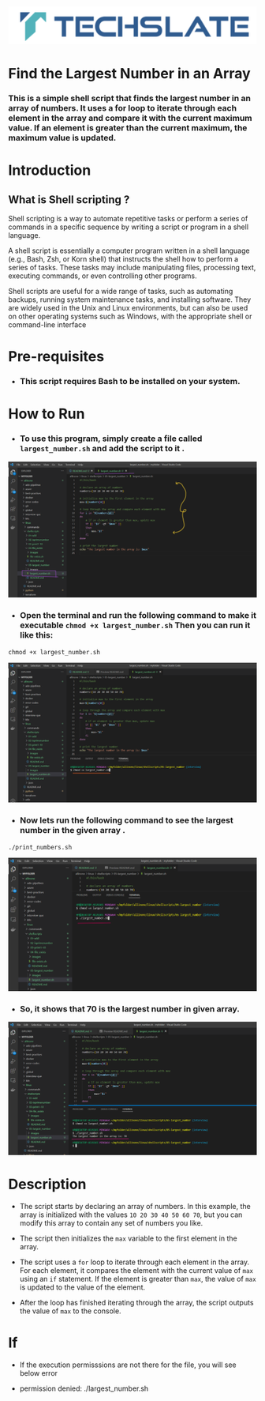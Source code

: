 ![TechSlate](../../../global/images/ts.png)

# Find the Largest Number in an Array

### This is a simple shell script that finds the largest number in an array of numbers. It uses a for loop to iterate through each element in the array and compare it with the current maximum value. If an element is greater than the current maximum, the maximum value is updated.

# Introduction

## What is Shell scripting ?

Shell scripting is a way to automate repetitive tasks or perform a series of commands in a specific sequence by writing a script or program in a shell language.

A shell script is essentially a computer program written in a shell language (e.g., Bash, Zsh, or Korn shell) that instructs the shell how to perform a series of tasks. These tasks may include manipulating files, processing text, executing commands, or even controlling other programs.

Shell scripts are useful for a wide range of tasks, such as automating backups, running system maintenance tasks, and installing software. They are widely used in the Unix and Linux environments, but can also be used on other operating systems such as Windows, with the appropriate shell or command-line interface



# Pre-requisites

- ### This script requires Bash to be installed on your system.

# How to Run

- ### To use this program, simply create a file called  `largest_number.sh` and add the script to it .


![script](images/script.png)


- ### Open the terminal and run the following command to make it executable  `chmod +x largest_number.sh`  Then you can run it like this:


```
chmod +x largest_number.sh 
```
![script](images/chmod.png)


- ### Now lets run the following command to see the largest number in the given array .

```
./print_numbers.sh
```

![script](images/print.png)


- ### So, it shows that 70 is the largest number in given array.

![script](images/output.png)


# Description

- The script starts by declaring an array of numbers. In this example, the array is initialized with the values ```10 20 30 40 50 60 70```, but you can modify this array to contain any set of numbers you like.

- The script then initializes the ```max``` variable to the first element in the array.

- The script uses a ```for``` loop to iterate through each element in the array. For each element, it compares the element with the current value of ```max``` using an ```if``` statement. If the element is greater than ```max```, the value of ```max``` is updated to the value of the element.

- After the loop has finished iterating through the array, the script outputs the value of ```max``` to the console.

# If

- If the execution permisssions are not there for the file, you will see below error

- permission denied: ./largest_number.sh